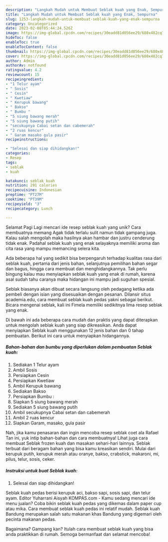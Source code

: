 ```yaml
---
description: "Langkah Mudah untuk Membuat Seblak kuah yang Enak, Sempurna"
title: "Langkah Mudah untuk Membuat Seblak kuah yang Enak, Sempurna"
slug: 1253-langkah-mudah-untuk-membuat-seblak-kuah-yang-enak-sempurna
category: Uncategorized
date: 2023-02-08T05:44:24.526Z
image: https://img-global.cpcdn.com/recipes/30eadd81d056ee29/680x482cq70/seblak-kuah-foto-resep-utama.jpg
hideToc: false
enableToc: true
enableTocContent: false
thumbnail: https://img-global.cpcdn.com/recipes/30eadd81d056ee29/680x482cq70/seblak-kuah-foto-resep-utama.jpg
cover: https://img-global.cpcdn.com/recipes/30eadd81d056ee29/680x482cq70/seblak-kuah-foto-resep-utama.jpg
author: Admin
authorAv: notfound
ratingvalue: 4.2
reviewcount: 15
recipeingredient:
- "1 Telur ayam"
- " Sosis"
- " Cesin"
- " Kwetiaw"
- " Kerupuk bawang"
- " Bakso"
- " Bumbu "
- "5 siung bawang merah"
- "5 siung bawang putih"
- "secukupnya Cabai setan dan cabemerah"
- "2 ruas kencur"
- " Garam masako gula pasir"
recipeinstructions:

- "Selesai dan siap dihidangkan!"
categories:
- Resep
tags:
- seblak
- kuah

katakunci: seblak kuah 
nutrition: 291 calories
recipecuisine: Indonesian
preptime: "PT27M"
cooktime: "PT39M"
recipeyield: "3"
recipecategory: Lunch

---
```



Selamat Pagi Lagi mencari ide resep seblak kuah yang unik? Cara membuatnya memang Agak tidak terlalu sulit namun tidak gampang juga. Kalau salah mengolah maka hasilnya akan hambar dan justru cenderung tidak enak. Padahal seblak kuah yang enak selayaknya memiliki aroma dan cita rasa yang mampu memancing selera kita.


Ada beberapa hal yang sedikit bisa berpengaruh terhadap kualitas rasa dari seblak kuah, pertama dari jenis bahan, selanjutnya pemilihan bahan segar dan bagus, hingga cara membuat dan menghidangkannya. Tak perlu bingung kalau mau menyiapkan seblak kuah yang enak di rumah, karena asal sudah tahu caranya maka hidangan ini mampu jadi suguhan spesial.

Seblak biasanya akan dibuat secara langsung oleh pedagang ketika ada pembeli dengan isian yang disesuaikan dengan pesanan. Dilansir situs academia.edu, cara membuat seblak kuah pedas yakni sebagai berikut. Bicara mengenai seblak, kali ini Fimela memiliki sedikitnya lima resep seblak yang enak.


Di bawah ini ada beberapa cara mudah dan praktis yang dapat diterapkan untuk mengolah seblak kuah yang siap dikreasikan. Anda dapat menyiapkan Seblak kuah menggunakan 12 jenis bahan dan 0 tahap pembuatan. Berikut ini cara untuk menyiapkan hidangannya.

<!--inarticleads1-->

##### Bahan-bahan dan bumbu yang diperlukan dalam pembuatan Seblak kuah:

1. Sediakan 1 Telur ayam
1. Ambil  Sosis
1. Persiapkan  Cesin
1. Persiapkan  Kwetiaw
1. Ambil  Kerupuk bawang
1. Sediakan  Bakso
1. Persiapkan  Bumbu :
1. Siapkan 5 siung bawang merah
1. Sediakan 5 siung bawang putih
1. Ambil secukupnya Cabai setan dan cabemerah
1. Ambil 2 ruas kencur
1. Siapkan  Garam, masako, gula pasir


Nah, jika kamu penasaran dan ingin mencoba resep seblak coet ala Rafael Tan ini, yuk intip bahan-bahan dan cara membuatnya! Lihat juga cara membuat Seblak frozen kuah dan masakan sehari-hari lainnya. Seblak terbuat dari beragam bahan yang bisa kamu kreasikan sendiri. Mulai dari kerupuk putih, kerupuk merah atau oranye, bakso, crabstick, makaroni, mi, pilus, telur, sosis, ceker. 

<!--inarticleads2-->

##### Instruksi untuk buat Seblak kuah:


1. Selesai dan siap dihidangkan!

Seblak kuah pedas berisi kerupuk aci, bakso sapi, sosis sapi, dan telur ayam. Editor Yuharrani Aisyah KOMPAS.com - Kamu sedang mencari ide menu jualan? Coba bikin seblak kuah pedas yang dikemas dalam paper cup atau mika. Cara membuat seblak kuah pedas ini relatif mudah. Seblak kuah Bandung merupakan salah satu makanan khas Bandung yang digemari oleh pecinta makanan pedas. 

Bagaimana? Gampang kan? Itulah cara membuat seblak kuah yang bisa anda praktikkan di rumah. Semoga bermanfaat dan selamat mencoba!
